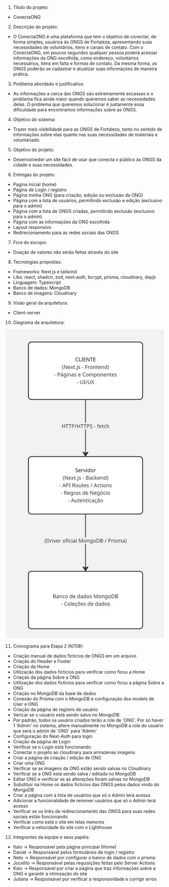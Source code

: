 1. Título do projeto:

- ConectaONG

2. Descrição do projeto:

- O ConectaONG é uma plataforma que tem o objetivo de conectar, de forma simples, usuários às ONGS de Fortaleza, apresentando suas necessidades de voluntários, itens e canais de contato. Com o ConectaONG, em poucos segundos qualquer pessoa poderá acessar informações da ONG escolhida, como endereço, voluntários necessários, itens em falta e formas de contato. Da mesma forma, as ONGS poderão se cadastrar e atualizar suas informações de maneira prática.

3. Problema abordado e justificativa:

- As informações a cerca das ONGS são extremamente escassas e o problema fica ainda maior quando queremos saber as necessidades delas. O problema que queremos solucionar é justamente essa dificuldade para encontramos informações sobre as ONGS.

4. Objetivo do sistema:

- Trazer mais visibilidade para as ONGS de Fortaleza, tanto no sentido de informações sobre elas quanto nas suas necessidades de materiais e voluntáriado.

5. Objetivo do projeto:

- Desenvolvedor um site fácil de usar que conecta o público às ONGS da cidade e suas necessidades.

6. Entregas do projeto:

- Pagina inicial (home)
- Página de Login / registro
- Página minha ONG (para criação, edição ou exclusão da ONG)
- Página com a lista de usuários, permitindo exclusão e edição (exclusivo para o admin)
- Página com a lista de ONGS criadas, permitindo exclusão (exclusivo para o admin)
- Página com as informações da ONG escolhida
- Layout responsivo
- Redirecionamento para as redes sociais das ONGS

7. Fora do escopo:

- Doação de valores não serão feitas através do site

8. Tecnologias propostas:

- Frameworks: Next.js e tailwind
- Libs: react, shadcn, zod, next-auth, bcrypt, prisma, cloudinary, dayjs
- Linguagem: Typescript
- Banco de dados: MongoDB
- Banco de imagens: Cloudinary

9. Visão geral da arquitetura:

- Client-server

10. Diagrama da arquitetura:

![Diagrama_arquitetura](docs/images/Diagrama_arquitetura.jpg)

11. Cronograma para Etapa 2 (N708):

- Criação manual de dados ficticios de ONGS em um arquivo
- Criação do Header e Footer
- Criação da Home
- Utilização dos dados ficticios para verificar como ficou a Home
- Criação da página Sobre a ONG
- Utilização dos dados ficticios para verificar como ficou a página Sobre a ONG
- Criação no MongoDB da base de dados
- Conexão do Prisma com o MongoDB e configuração dos models de User e ONG
- Criação da página de registro de usuário
- Vericar se o usuário está sendo salvo no MongoDB
- Por padrão, todos os usuário criados terão a role de 'ONG'. Por só haver 1 'Admin' no sistema, altere manualmente no MongoDB a role do usuário que será o admin de 'ONG' para 'Admin'
- Configuração do Next-Auth para login
- Criação da página de Login
- Verificar se o Login está funcionando
- Conectar o projeto ao cloudinary para armazenas imagens
- Criar a página de criação / edição de ONG
- Criar uma ONG
- Verificar se as imagens da ONG estão sendo salvas no Cloudinary
- Verificar se a ONG está sendo salva / editada no MongoDB
- Editar ONG e verificar se as alterações foram salvas no MongoDB
- Substituir na Home os dados ficticios das ONGS pelos dados vindo do MongoDB
- Criar a página com a lista de usuários que só o Admin terá acesso
- Adicionar a funcionalidade de remover usuários que só o Admin terá acesso
- Verificar se os links de redirecionamento das ONGS para suas redes sociais estão funcionando
- Verificar como está o site em telas menores
- Verificar a velocidade do site com o Lighthouse

12. Integrantes da equipe e seus papéis:

- Italo -> Responsável pela página principal (Home)
- Daniel -> Responsável pelos formulários de login / registro
- Neto -> Responsável por configurar o banco de dados com o prisma
- Jocelito -> Responsável pelas requisições feitas pelo Server Actions
- Kaio -> Responsável por criar a página que traz informações sobre a ONG e garantir a otimização do site
- Juliana -> Responsável por verificar a responsividade e corrigir erros
